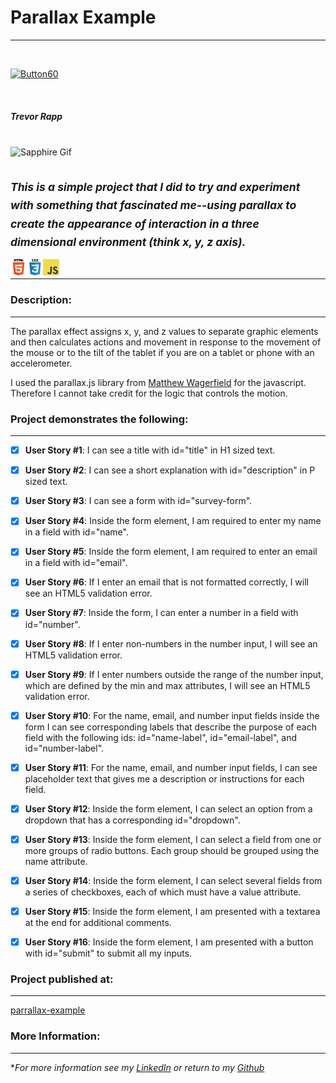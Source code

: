 # Parallax Example

---

<br>

[![Button60](https://user-images.githubusercontent.com/11747875/141838892-b03090d7-30e4-4122-8d21-3ad2dd9aa7a6.png)](http://trrapp12.github.io/parallax-example/)

<br>

##### Trevor Rapp

<br />![Sapphire Gif](https://user-images.githubusercontent.com/11747875/143719089-ed30db30-f05c-4065-99e3-475c9e0620e1.gif)


<sub>*This is a simple project that I did to try and experiment with something that fascinated me--using parallax to create the appearance of interaction in a three dimensional environment (think x, y, z axis).*</sub>
---

<img align="left" alt="HTML5" width="26px" src="https://raw.githubusercontent.com/github/explore/80688e429a7d4ef2fca1e82350fe8e3517d3494d/topics/html/html.png" />
<img align="left" alt="CSS3" width="26px" src="https://raw.githubusercontent.com/github/explore/80688e429a7d4ef2fca1e82350fe8e3517d3494d/topics/css/css.png" />
<img align="left" alt="JavaScript" width="26px" src="https://raw.githubusercontent.com/github/explore/80688e429a7d4ef2fca1e82350fe8e3517d3494d/topics/javascript/javascript.png" />
<br>

---
### Description:
---

The parallax effect assigns x, y, and z values to separate graphic elements and then calculates actions and movement in response to the movement of the mouse or to the tilt of the tablet if you are on a tablet or phone with an accelerometer.  

I used the parallax.js library from [Matthew Wagerfield](http://matthew.wagerfield.com/parallax/) for the javascript. Therefore I cannot take credit for the logic that controls the motion.  

### Project demonstrates the following:
---

- [x] **User Story #1**: I can see a title with id="title" in H1 sized text.

- [x] **User Story #2**: I can see a short explanation with id="description" in P sized text.

- [x] **User Story #3**: I can see a form with id="survey-form".

- [x] **User Story #4**: Inside the form element, I am required to enter my name in a field with id="name".

- [x] **User Story #5**: Inside the form element, I am required to enter an email in a field with id="email".

- [x] **User Story #6**: If I enter an email that is not formatted correctly, I will see an HTML5 validation error.

- [x] **User Story #7**: Inside the form, I can enter a number in a field with id="number".

- [x] **User Story #8**: If I enter non-numbers in the number input, I will see an HTML5 validation error.

- [x] **User Story #9**: If I enter numbers outside the range of the number input, which are defined by the min and max attributes, I will see an HTML5 validation error.

- [x] **User Story #10**: For the name, email, and number input fields inside the form I can see corresponding labels that describe the purpose of each field with the following ids: id="name-label", id="email-label", and id="number-label".

- [x] **User Story #11**: For the name, email, and number input fields, I can see placeholder text that gives me a description or instructions for each field.

- [x] **User Story #12**: Inside the form element, I can select an option from a dropdown that has a corresponding id="dropdown".

- [x] **User Story #13**: Inside the form element, I can select a field from one or more groups of radio buttons. Each group should be grouped using the name attribute.

- [x] **User Story #14**: Inside the form element, I can select several fields from a series of checkboxes, each of which must have a value attribute.

- [x] **User Story #15**: Inside the form element, I am presented with a textarea at the end for additional comments.

- [x] **User Story #16**: Inside the form element, I am presented with a button with id="submit" to submit all my inputs.

### Project published at: 
---

[parrallax-example](http://trrapp12.github.io/parallax-example/)

### More Information:
---

\**For more information see my [LinkedIn](https://www.linkedin.com/in/trevor-rapp-042a1037) or return to my [Github](https://github.com/trrapp12)*
